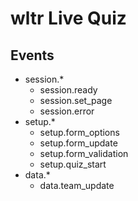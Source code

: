 wltr Live Quiz
==============

Events
------

 - session.*
   - session.ready
   - session.set_page
   - session.error
 - setup.*
   - setup.form_options
   - setup.form_update
   - setup.form_validation
   - setup.quiz_start
 - data.*
   - data.team_update